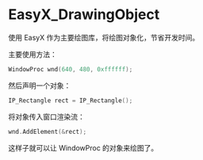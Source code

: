 # EasyX_DrawingObject
使用 EasyX 作为主要绘图库，将绘图对象化，节省开发时间。


主要使用方法：
```cpp
WindowProc wnd(640, 480, 0xffffff);
```

然后声明一个对象：
```cpp
IP_Rectangle rect = IP_Rectangle();
```

将对象传入窗口渲染流：
```cpp
wnd.AddElement(&rect);
```


这样子就可以让 WindowProc 的对象来绘图了。
